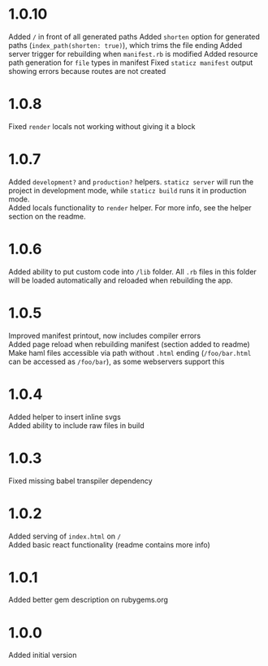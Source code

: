 # 1.0.10
Added `/` in front of all generated paths
Added `shorten` option for generated paths (`index_path(shorten: true)`), which trims the file ending
Added server trigger for rebuilding when `manifest.rb` is modified
Added resource path generation for `file` types in manifest
Fixed `staticz manifest` output showing errors because routes are not created

# 1.0.8
Fixed `render` locals not working without giving it a block

# 1.0.7
Added `development?` and `production?` helpers. `staticz server` will run the project in development mode, while `staticz build` runs it in production mode.  
Added locals functionality to `render` helper. For more info, see the helper section on the readme.

# 1.0.6
Added ability to put custom code into `/lib` folder. All `.rb` files in this folder will be loaded automatically and reloaded when rebuilding the app.

# 1.0.5
Improved manifest printout, now includes compiler errors  
Added page reload when rebuilding manifest (section added to readme)  
Make haml files accessible via path without `.html` ending (`/foo/bar.html` can be accessed as `/foo/bar`), as some webservers support this

# 1.0.4
Added helper to insert inline svgs  
Added ability to include raw files in build

# 1.0.3
Fixed missing babel transpiler dependency

# 1.0.2
Added serving of `index.html` on `/`  
Added basic react functionality (readme contains more info)

# 1.0.1
Added better gem description on rubygems.org

# 1.0.0
Added initial version
